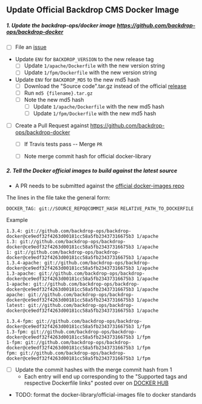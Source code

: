 
Update Official Backdrop CMS Docker Image
---

##### 1. Update the backdrop-ops/docker image https://github.com/backdrop-ops/backdrop-docker

* [ ] File an [issue](https://github.com/backdrop-ops/backdrop-docker/issues)
* Update  `ENV` for `BACKDROP_VERSION` to the new release tag
  * [ ] Update `1/apache/Dockerfile` with the new version string
  * [ ] Update `1/fpm/Dockerfile` with the new version string
* Update `ENV` for `BACKDROP_MD5` to the new md5 hash
  * [ ] Download the "Source code".tar.gz instead of the official [release](https://github.com/backdrop/backdrop/releases)
  * [ ] Run `md5 {filename}.tar.gz`
  * [ ] Note the new md5 hash
    * [ ] Update `1/apache/Dockerfile` with the new md5 hash
    * [ ] Update `1/fpm/Dockerfile` with the new md5 hash
* [ ] Create a Pull Request against https://github.com/backdrop-ops/backdrop-docker
  * [ ] If Travis tests pass -- Merge `PR`
  * [ ] Note merge commit hash for official docker-library


##### 2. Tell the Docker official images to build against the latest source

* A PR needs to be submitted against the [official docker-images repo](https://github.com/docker-library/official-images/blob/master/library/backdrop)

The lines in the file take the general form:

```
DOCKER_TAG: git://SOURCE_REPO@COMMIT_HASH RELATIVE_PATH_TO_DOCKERFILE
```

Example

```
1.3.4: git://github.com/backdrop-ops/backdrop-docker@ce9edf32f4263d00181cc58a5fb23437316675b3 1/apache
1.3: git://github.com/backdrop-ops/backdrop-docker@ce9edf32f4263d00181cc58a5fb23437316675b3 1/apache
1: git://github.com/backdrop-ops/backdrop-docker@ce9edf32f4263d00181cc58a5fb23437316675b3 1/apache
1.3.4-apache: git://github.com/backdrop-ops/backdrop-docker@ce9edf32f4263d00181cc58a5fb23437316675b3 1/apache
1.3-apache: git://github.com/backdrop-ops/backdrop-docker@ce9edf32f4263d00181cc58a5fb23437316675b3 1/apache
1-apache: git://github.com/backdrop-ops/backdrop-docker@ce9edf32f4263d00181cc58a5fb23437316675b3 1/apache
apache: git://github.com/backdrop-ops/backdrop-docker@ce9edf32f4263d00181cc58a5fb23437316675b3 1/apache
latest: git://github.com/backdrop-ops/backdrop-docker@ce9edf32f4263d00181cc58a5fb23437316675b3 1/apache

1.3.4-fpm: git://github.com/backdrop-ops/backdrop-docker@ce9edf32f4263d00181cc58a5fb23437316675b3 1/fpm
1.3-fpm: git://github.com/backdrop-ops/backdrop-docker@ce9edf32f4263d00181cc58a5fb23437316675b3 1/fpm
1-fpm: git://github.com/backdrop-ops/backdrop-docker@ce9edf32f4263d00181cc58a5fb23437316675b3 1/fpm
fpm: git://github.com/backdrop-ops/backdrop-docker@ce9edf32f4263d00181cc58a5fb23437316675b3 1/fpm
```

* [ ] Update the commit hashes with the merge commit hash from 1
  * Each entry will end up corresponding to the "Supported tags and respective Dockerfile links" posted over on [DOCKER HUB](https://hub.docker.com/r/library/backdrop)

* TODO: format the docker-library/official-images file to docker standards
